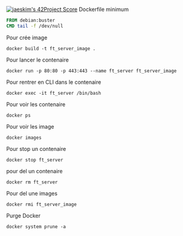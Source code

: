 [![jaeskim's 42Project Score](https://badge42.herokuapp.com/api/project/bledda/ft_server)](https://github.com/JaeSeoKim/badge42)
Dockerfile minimum
```Dockerfile
FROM debian:buster
CMD tail -f /dev/null
```

Pour crée image
```shell
docker build -t ft_server_image .
```

Pour lancer le contenaire
```shell
docker run -p 80:80 -p 443:443 --name ft_server ft_server_image
```

Pour rentrer en CLI dans le contenaire
```shell
docker exec -it ft_server /bin/bash
```

Pour voir les contenaire
```shell
docker ps
```

Pour voir les image
```shell
docker images
```

Pour stop un contenaire
```shell
docker stop ft_server
```

pour del un contenaire
```shell
docker rm ft_server
```

Pour del une images
```shell
docker rmi ft_server_image
```

Purge Docker
```shell
docker system prune -a
```
